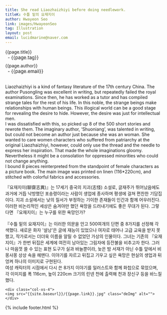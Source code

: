 ```yaml
---
title: She read Liaozhaizhiyi before doing needlework.
titleK: 수틀 밑의 요재지이
author: Hwayeon Seo
link: images/HwayeonSeo
tag: Illustration
layout: post
email: lucidmarine@naver.com
---	
```


<div class="container">

<div class="deDep">
{{page.title}}<br>
<p style="font-size:15px; margin:0px; padding:0px 0px 0px 8px; margin:0px 0px 8px 0px;">- {{page.tag}}</p>
{{page.author}}<br>
<p style="font-size:15px; margin:0px; padding:0px 0px 0px 8px;">- {{page.email}}</p>
</div>

<br>

<div class="det lato">

<!--영문-->

Liaozhaizhiyi is a kind of fantasy literature of the 17th century China. The author Pusongling was excellent in writing, but repeatedly failed the royal examinations. Since then, he has worked as a tutor and has compiled strange tales for the rest of his life. In this noble, the strange beings make relationships with human beings. This illogical world can be a good stage for revealing the desire to hide. However, the desire was just for intellectual men.
<br>
I was dissatisfied with this, so picked up 8 of the 500 short stories and rewrote them. The imaginary author, ‘Shuoniang’, was talented in writing, but could not become an author just because she was an woman. She wanted to care women characters who suffered from patriarchy at the original Liaozhaizhiyi, however, could only use the thread and the needle to express her inspiration. That made the whole imaginations gloomy. Nevertheless it might be a consolation for oppressed minorities who could not change anything.
<br>
I bound 8 pieces reinterpreted from the standpoint of female characters as a picture book. The main image was printed on linen (116*220cm), and stitched with colorful fabrics and accessories.


<!--영문-->

</div>


<div class="noto">
<!--국문-->

『요재지이(聊齋志異)』는 17세기 중국의 지괴(志怪) 소설로, 글재주가 뛰어났음에도 과거에 거듭 낙방했던 포송령이라는 사람이 생업에 종사하며 평생에 걸쳐 편찬한 기담집이다. 지괴 소설에서는 낮의 질서가 부정하는 기이한 존재들이 인간과 함께 어우러진다. 이러한 비논리적인 세상은 숨겨야만 했던 욕망을 드러내기에도 좋은 무대가 된다. 그렇다면 『요재지이』는 누구를 위한 욕망인가?  
<br>
『수틀 밑의 요재지이』는 이러한 의문을 안고 500여개의 단편 중 8가지를 선정해 각색했다. 새로운 화자 '설낭'은 글에 재능이 있었으나 여자로 태어나 고급 교육을 받지 못했고, 작가로서는 더더욱 이름을 알릴 수 없었던 가상의 인물이다. 그녀는 기존의 『요재지이』가 한번 뒤집은 세계에 여전히 남아있는 그림자에 등잔불을 비추고자 한다. 그러나 마음껏 쓸 수 있는 표현 도구가 실과 바늘뿐이라, 늦은 밤 서재가 아닌 수틀 앞에서 비몽사몽 상상 속을 헤맨다. 이야기를 자르고 뒤집고 기우고 싶은 욕망은 현실의 생업과 뒤엉켜 하나의 이미지로 구현된다.
<br>
여성 캐릭터의 시점에서 다시 쓴 8가지 이야기를 일러스트와 함께 화첩으로 묶었으며, 각 이미지를 폭 116cm, 높이 220cm 크기의 린넨 천에 출력해 천과 장신구 등을 바느질했다.

<!--국문-->

</div>

<div class="row noto">
	
	<div class="col-xs-4">
	<img src="{{site.baseurl}}/{{page.link}}.jpg" class="deImg" alt=""></div>
	
</div>

	

</div> 

{% include footer.html %}